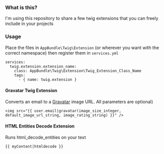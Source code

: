 ### What is this?

I'm using this repository to share a few twig extensions that you can freely include in your projects

### Usage

Place the files in `AppBundle\Twig\Extension` (or wherever you want with the correct namespace) then register them in `services.yml`

```
services:
  twig.extension.extension_name:
    class: AppBundle\Twig\Extension\Twig_Extension_Class_Name
    tags:
      - { name: twig.extension }
```

#### Gravatar Twig Extension

Converts an email to a [Gravatar](https://www.gravatar.com) image URL. All parameters are optional)

```
<img src="{{ user.email|gravatar(image_size_integer, default_image_url_string, image_rating_string) }}" />
```

#### HTML Entities Decode Extension

Runs html_decode_entities on your text

```
{{ myContent|htmldecode }}
```
